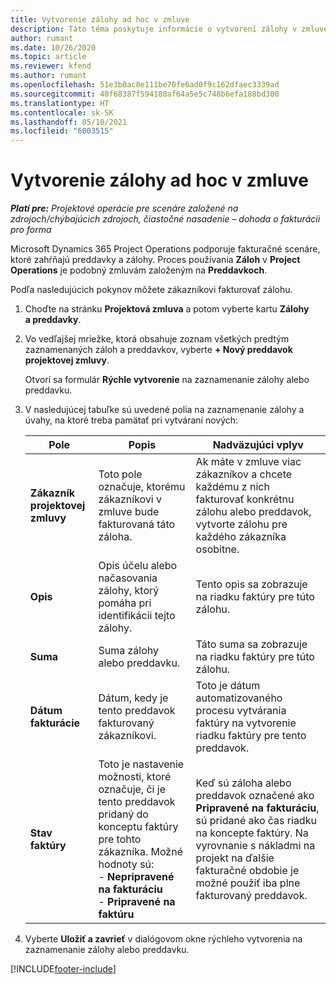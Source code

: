```yaml
---
title: Vytvorenie zálohy ad hoc v zmluve
description: Táto téma poskytuje informácie o vytvorení zálohy v zmluve podľa potreby.
author: rumant
ms.date: 10/26/2020
ms.topic: article
ms.reviewer: kfend
ms.author: rumant
ms.openlocfilehash: 51e3b0ac8e111be70fe6ad0f9c162dfaec3339ad
ms.sourcegitcommit: 40f68387f594180af64a5e5c748b6efa188bd300
ms.translationtype: HT
ms.contentlocale: sk-SK
ms.lasthandoff: 05/10/2021
ms.locfileid: "6003515"
---
```

# <a name="creating-an-ad-hoc-advance-on-a-contract"></a>Vytvorenie zálohy ad hoc v zmluve

_**Platí pre:** Projektové operácie pre scenáre založené na zdrojoch/chýbajúcich zdrojoch, čiastočné nasadenie – dohoda o fakturácii pro forma_

Microsoft Dynamics 365 Project Operations podporuje fakturačné scenáre, ktoré zahŕňajú preddavky a zálohy. Proces používania **Záloh** v **Project Operations** je podobný zmluvám založeným na **Preddavkoch**. 

Podľa nasledujúcich pokynov môžete zákazníkovi fakturovať zálohu.

1. Choďte na stránku **Projektová zmluva** a potom vyberte kartu **Zálohy a preddavky**.
2. Vo vedľajšej mriežke, ktorá obsahuje zoznam všetkých predtým zaznamenaných záloh a preddavkov, vyberte **+ Nový preddavok projektovej zmluvy**. 

    Otvorí sa formulár **Rýchle vytvorenie** na zaznamenanie zálohy alebo preddavku.
    
3. V nasledujúcej tabuľke sú uvedené polia na zaznamenanie zálohy a úvahy, na ktoré treba pamätať pri vytváraní nových:

    | Pole | Popis | Nadväzujúci vplyv |
    | --- | --- | --- |
    | **Zákazník projektovej zmluvy** | Toto pole označuje, ktorému zákazníkovi v zmluve bude fakturovaná táto záloha. | Ak máte v zmluve viac zákazníkov a chcete každému z nich fakturovať konkrétnu zálohu alebo preddavok, vytvorte zálohu pre každého zákazníka osobitne. |
    | **Opis** | Opis účelu alebo načasovania zálohy, ktorý pomáha pri identifikácii tejto zálohy. | Tento opis sa zobrazuje na riadku faktúry pre túto zálohu. |
    | **Suma** | Suma zálohy alebo preddavku. | Táto suma sa zobrazuje na riadku faktúry pre túto zálohu. |
    | **Dátum fakturácie** | Dátum, kedy je tento preddavok fakturovaný zákazníkovi. | Toto je dátum automatizovaného procesu vytvárania faktúry na vytvorenie riadku faktúry pre tento preddavok. |
    | **Stav faktúry** | Toto je nastavenie možnosti, ktoré označuje, či je tento preddavok pridaný do konceptu faktúry pre tohto zákazníka. Možné hodnoty sú:</br>- **Nepripravené na fakturáciu**</br>- **Pripravené na faktúru** | Keď sú záloha alebo preddavok označené ako **Pripravené na fakturáciu**, sú pridané ako čas riadku na koncepte faktúry. Na vyrovnanie s nákladmi na projekt na ďalšie fakturačné obdobie je možné použiť iba plne fakturovaný preddavok. |

4. Vyberte **Uložiť a zavrieť** v dialógovom okne rýchleho vytvorenia na zaznamenanie zálohy alebo preddavku.


[!INCLUDE[footer-include](../../includes/footer-banner.md)]
